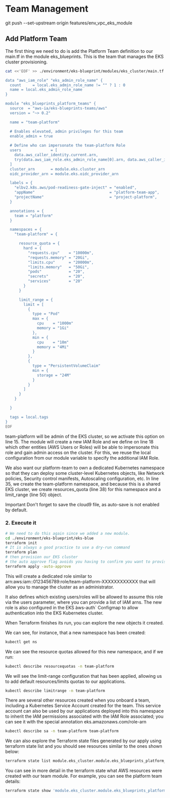 # Team Management
git push --set-upstream origin features/env_vpc_eks_module

## Add Platform Team
The first thing we need to do is add the Platform Team definition to our main.tf in the module eks_blueprints. This is the team that manages the EKS cluster provisioning.
```bash
cat <<'EOF' >> ./environment/eks-blueprint/modules/eks_cluster/main.tf

data "aws_iam_role" "eks_admin_role_name" {
  count     = local.eks_admin_role_name != "" ? 1 : 0
  name = local.eks_admin_role_name
}

module "eks_blueprints_platform_teams" {
  source  = "aws-ia/eks-blueprints-teams/aws"
  version = "~> 0.2"

  name = "team-platform"

  # Enables elevated, admin privileges for this team
  enable_admin = true
 
  # Define who can impersonate the team-platform Role
  users             = [
    data.aws_caller_identity.current.arn,
    try(data.aws_iam_role.eks_admin_role_name[0].arn, data.aws_caller_identity.current.arn),
  ]
  cluster_arn       = module.eks.cluster_arn
  oidc_provider_arn = module.eks.oidc_provider_arn

  labels = {
    "elbv2.k8s.aws/pod-readiness-gate-inject" = "enabled",
    "appName"                                 = "platform-team-app",
    "projectName"                             = "project-platform",
  }

  annotations = {
    team = "platform"
  }

  namespaces = {
    "team-platform" = {

      resource_quota = {
        hard = {
          "requests.cpu"    = "10000m",
          "requests.memory" = "20Gi",
          "limits.cpu"      = "20000m",
          "limits.memory"   = "50Gi",
          "pods"            = "20",
          "secrets"         = "20",
          "services"        = "20"
        }
      }

      limit_range = {
        limit = [
          {
            type = "Pod"
            max = {
              cpu    = "1000m"
              memory = "1Gi"
            },
            min = {
              cpu    = "10m"
              memory = "4Mi"
            }
          },
          {
            type = "PersistentVolumeClaim"
            min = {
              storage = "24M"
            }
          }
        ]
      }
    }

  }

  tags = local.tags
}
EOF

```

team-platform will be admin of the EKS cluster, so we activate this option on line 15. The module will create a new IAM Role and we define on line 18 which other entities (AWS Users or Roles) will be able to impersonate this role and gain admin access on the cluster. For this, we reuse the local configuration from our module variable to specify the additional IAM Role.

We also want our platform-team to own a dedicated Kubernetes namespace so that they can deploy some cluster-level Kubernetes objects, like Network policies, Security control manifests, Autoscaling configuration, etc. In line 35, we create the team-platform namespace, and because this is a shared EKS cluster, we create resources_quota (line 38) for this namespace and a limit_range (line 50) object.

Important
Don't forget to save the cloud9 file, as auto-save is not enabled by default.

### 2. Execute it
```bash
# We need to do this again since we added a new module.
cd ./environment/eks-blueprint/eks-blue
terraform init
# It is always a good practice to use a dry-run command
terraform plan
# then provision our EKS cluster
# the auto approve flag avoids you having to confirm you want to provision resources.
terraform apply -auto-approve

```

This will create a dedicated role similar to arn:aws:iam::0123456789:role/team-platform-XXXXXXXXXXXX that will allow you to manage the cluster as an administrator.

It also defines which existing users/roles will be allowed to assume this role via the users parameter, where you can provide a list of IAM arns. The new role is also configured in the EKS àws-auth` Configmap to allow authentication into the EKS Kubernetes cluster.

When Terraform finishes its run, you can explore the new objects it created.

We can see, for instance, that a new namespace has been created:

```bash
kubectl get ns

```
We can see the resource quotas allowed for this new namespace, and if we run:
```bash
kubectl describe resourcequotas -n team-platform

```
We will see the limit-range configuration that has been applied, allowing us to add default resources/limits quotas to our applications.
```bash
kubectl describe limitrange -n team-platform

```

There are several other resources created when you onboard a team, including a Kubernetes Service Account created for the team. This service account can also be used by our applications deployed into this namespace to inherit the IAM permissions associated with the IAM Role associated; you can see it with the special annotation eks.amazonaws.com/role-arn

```bash
kubectl describe sa -n team-platform team-platform

```

We can also explore the Terraform state files generated by our apply using terraform state list and you should see resources similar to the ones shown below:

```bash
terraform state list module.eks_cluster.module.eks_blueprints_platform_teams

```

You can see in more detail in the terraform state what AWS resources were created with our team module. For example, you can see the platform team details:

```bash
terraform state show 'module.eks_cluster.module.eks_blueprints_platform_teams.aws_iam_role.this[0]'

```
